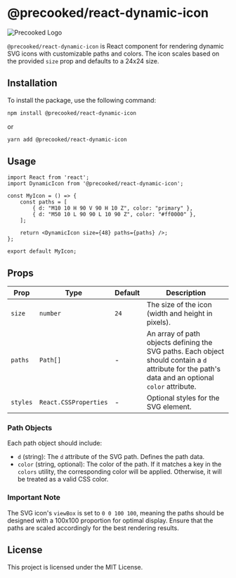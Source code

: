 
# @precooked/react-dynamic-icon

![Precooked Logo](https://precookedcode.com/assets/logos/logo-horizontal-dark.svg)

`@precooked/react-dynamic-icon` is React component for rendering dynamic SVG icons with customizable paths and colors. The icon scales based on the provided `size` prop and defaults to a 24x24 size.

## Installation

To install the package, use the following command:

```bash
npm install @precooked/react-dynamic-icon
```

or

```bash
yarn add @precooked/react-dynamic-icon
```

## Usage

```tsx
import React from 'react';
import DynamicIcon from '@precooked/react-dynamic-icon';

const MyIcon = () => {
    const paths = [
        { d: "M10 10 H 90 V 90 H 10 Z", color: "primary" },
        { d: "M50 10 L 90 90 L 10 90 Z", color: "#ff0000" },
    ];

    return <DynamicIcon size={48} paths={paths} />;
};

export default MyIcon;
```

## Props

| Prop   | Type                            | Default | Description                                                                                                                                       |
|--------|---------------------------------|---------|---------------------------------------------------------------------------------------------------------------------------------------------------|
| `size` | `number`                        | `24`    | The size of the icon (width and height in pixels).                                                                                                |
| `paths` | `Path[]`                        | -       | An array of path objects defining the SVG paths. Each object should contain a `d` attribute for the path's data and an optional `color` attribute. |
| `styles` | `React.CSSProperties`           | -       | Optional styles for the SVG element.                                                                                                              |

### Path Objects

Each path object should include:

- `d` (string): The `d` attribute of the SVG path. Defines the path data.
- `color` (string, optional): The color of the path. If it matches a key in the `colors` utility, the corresponding color will be applied. Otherwise, it will be treated as a valid CSS color.

### Important Note

The SVG icon's `viewBox` is set to `0 0 100 100`, meaning the paths should be designed with a 100x100 proportion for optimal display. Ensure that the paths are scaled accordingly for the best rendering results.

## License

This project is licensed under the MIT License.
